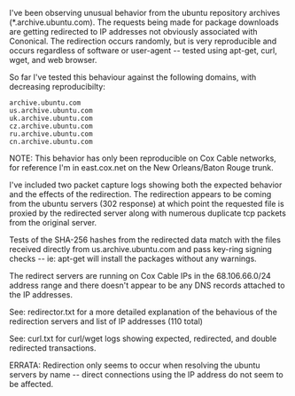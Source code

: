 I've been observing unusual behavior from the ubuntu repository archives (*.archive.ubuntu.com). The requests being made for package downloads are getting redirected to IP addresses not obviously associated with Cononical. The redirection occurs randomly, but is very reproducible and occurs regardless of software or user-agent -- tested using apt-get, curl, wget, and web browser. 

So far I've tested this behaviour against the following domains, with decreasing reproducibilty:

    archive.ubuntu.com
    us.archive.ubuntu.com
    uk.archive.ubuntu.com
    cz.archive.ubuntu.com
    ru.archive.ubuntu.com
    cn.archive.ubuntu.com

NOTE: This behavior has only been reproducible on Cox Cable networks, for reference I'm in east.cox.net on the New Orleans/Baton Rouge trunk.

I've included two packet capture logs showing both the expected behavior and the effects of the redirection. The redirection appears to be coming from the ubuntu servers (302 response) at which point the requested file is proxied by the redirected server along with numerous duplicate tcp packets from the original server.

Tests of the SHA-256 hashes from the redirected data match with the files received directly from us.archive.ubuntu.com and pass key-ring signing checks -- ie: apt-get will install the packages without any warnings.

The redirect servers are running on Cox Cable IPs in the 68.106.66.0/24 address range and there doesn't appear to be any DNS records attached to the IP addresses. 

See: redirector.txt for a more detailed explanation of the behavious of the redirection servers and list of IP addresses (110 total)

See: curl.txt for curl/wget logs showing expected, redirected, and double redirected transactions.

ERRATA: 
Redirection only seems to occur when resolving the ubuntu servers by name -- direct connections using the IP address do not seem to be affected.


